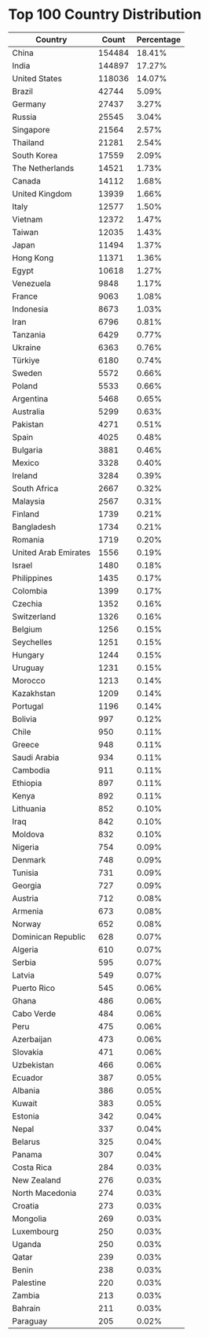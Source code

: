 # Top 100 Country Distribution
| Country | Count | Percentage |
|----|----|----|
| China | 154484 | 18.41% |
| India | 144897 | 17.27% |
| United States | 118036 | 14.07% |
| Brazil | 42744 | 5.09% |
| Germany | 27437 | 3.27% |
| Russia | 25545 | 3.04% |
| Singapore | 21564 | 2.57% |
| Thailand | 21281 | 2.54% |
| South Korea | 17559 | 2.09% |
| The Netherlands | 14521 | 1.73% |
| Canada | 14112 | 1.68% |
| United Kingdom | 13939 | 1.66% |
| Italy | 12577 | 1.50% |
| Vietnam | 12372 | 1.47% |
| Taiwan | 12035 | 1.43% |
| Japan | 11494 | 1.37% |
| Hong Kong | 11371 | 1.36% |
| Egypt | 10618 | 1.27% |
| Venezuela | 9848 | 1.17% |
| France | 9063 | 1.08% |
| Indonesia | 8673 | 1.03% |
| Iran | 6796 | 0.81% |
| Tanzania | 6429 | 0.77% |
| Ukraine | 6363 | 0.76% |
| Türkiye | 6180 | 0.74% |
| Sweden | 5572 | 0.66% |
| Poland | 5533 | 0.66% |
| Argentina | 5468 | 0.65% |
| Australia | 5299 | 0.63% |
| Pakistan | 4271 | 0.51% |
| Spain | 4025 | 0.48% |
| Bulgaria | 3881 | 0.46% |
| Mexico | 3328 | 0.40% |
| Ireland | 3284 | 0.39% |
| South Africa | 2667 | 0.32% |
| Malaysia | 2567 | 0.31% |
| Finland | 1739 | 0.21% |
| Bangladesh | 1734 | 0.21% |
| Romania | 1719 | 0.20% |
| United Arab Emirates | 1556 | 0.19% |
| Israel | 1480 | 0.18% |
| Philippines | 1435 | 0.17% |
| Colombia | 1399 | 0.17% |
| Czechia | 1352 | 0.16% |
| Switzerland | 1326 | 0.16% |
| Belgium | 1256 | 0.15% |
| Seychelles | 1251 | 0.15% |
| Hungary | 1244 | 0.15% |
| Uruguay | 1231 | 0.15% |
| Morocco | 1213 | 0.14% |
| Kazakhstan | 1209 | 0.14% |
| Portugal | 1196 | 0.14% |
| Bolivia | 997 | 0.12% |
| Chile | 950 | 0.11% |
| Greece | 948 | 0.11% |
| Saudi Arabia | 934 | 0.11% |
| Cambodia | 911 | 0.11% |
| Ethiopia | 897 | 0.11% |
| Kenya | 892 | 0.11% |
| Lithuania | 852 | 0.10% |
| Iraq | 842 | 0.10% |
| Moldova | 832 | 0.10% |
| Nigeria | 754 | 0.09% |
| Denmark | 748 | 0.09% |
| Tunisia | 731 | 0.09% |
| Georgia | 727 | 0.09% |
| Austria | 712 | 0.08% |
| Armenia | 673 | 0.08% |
| Norway | 652 | 0.08% |
| Dominican Republic | 628 | 0.07% |
| Algeria | 610 | 0.07% |
| Serbia | 595 | 0.07% |
| Latvia | 549 | 0.07% |
| Puerto Rico | 545 | 0.06% |
| Ghana | 486 | 0.06% |
| Cabo Verde | 484 | 0.06% |
| Peru | 475 | 0.06% |
| Azerbaijan | 473 | 0.06% |
| Slovakia | 471 | 0.06% |
| Uzbekistan | 466 | 0.06% |
| Ecuador | 387 | 0.05% |
| Albania | 386 | 0.05% |
| Kuwait | 383 | 0.05% |
| Estonia | 342 | 0.04% |
| Nepal | 337 | 0.04% |
| Belarus | 325 | 0.04% |
| Panama | 307 | 0.04% |
| Costa Rica | 284 | 0.03% |
| New Zealand | 276 | 0.03% |
| North Macedonia | 274 | 0.03% |
| Croatia | 273 | 0.03% |
| Mongolia | 269 | 0.03% |
| Luxembourg | 250 | 0.03% |
| Uganda | 250 | 0.03% |
| Qatar | 239 | 0.03% |
| Benin | 238 | 0.03% |
| Palestine | 220 | 0.03% |
| Zambia | 213 | 0.03% |
| Bahrain | 211 | 0.03% |
| Paraguay | 205 | 0.02% |
